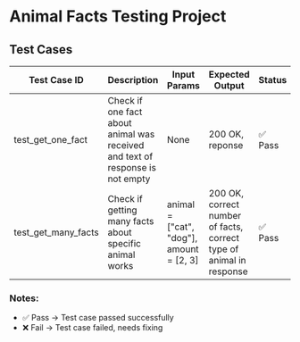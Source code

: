 # Animal Facts Testing Project

## Test Cases

| Test Case ID        | Description                                                                   | Input Params                             | Expected Output                                                     | Status  |
|---------------------|-------------------------------------------------------------------------------|------------------------------------------|---------------------------------------------------------------------|---------|
| test_get_one_fact   | Check if one fact about animal was received and text of response is not empty | None                                     | 200 OK, reponse                                                     | ✅ Pass |
| test_get_many_facts | Check if getting many facts about specific animal works                       | animal = ["cat", "dog"], amount = [2, 3] | 200 OK, correct number of facts, correct type of animal in response | ✅ Pass |

### Notes:
- ✅ Pass → Test case passed successfully
- ❌ Fail → Test case failed, needs fixing
